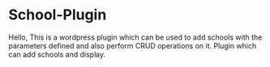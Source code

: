 # School-Plugin

Hello,
This is a wordpress plugin which can be used to add schools with the parameters defined and also perform CRUD operations on it. 
Plugin which can add schools and display.

